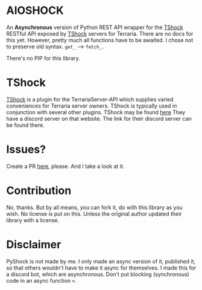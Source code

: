 AIOSHOCK
=======

An **Asynchronous** version of Python REST API wrapper for the [TShock](https://tshock.co/xf/) RESTful API exposed by [TShock](https://tshock.co/xf/) servers for Terraria.
There are no docs for this yet. However, pretty much all functions have to be awaited. I chose not to preserve old syntax. `get_` --> `fetch_`.

There's no PIP for this library.


TShock
======

[TShock](https://tshock.co/xf/) is a plugin for the TerrariaServer-API which supplies varied conveniences for Terraria server owners. TShock is typically used in conjunction with several other plugins. TShock may be found [here](https://tshock.co/xf/)
They have a discord server on that website. The link for their discord server can be found there.

Issues?
=======

Create a PR [here](https://github.com/Dr-Insanity/aioshock/pulls), please. And I take a look at it.


Contribution
============

No, thanks. But by all means, you can fork it, do with this library as you wish. No license is put on this. Unless the original author updated their library with a license.


Disclaimer
==========

PyShock is not made by me. I only made an async version of it, published it, so that others wouldn't have to make it async for themselves.
I made this for a discord bot, which are asynchronous. Don't put blocking (synchronous) code in an async function 💀.
